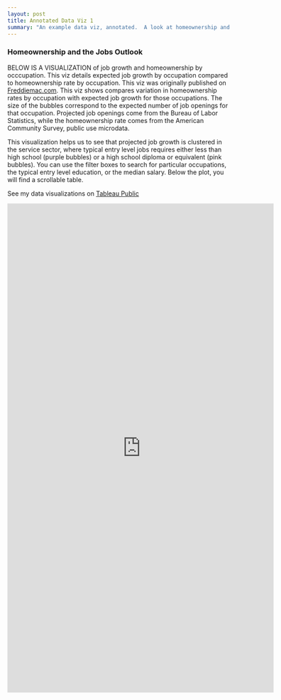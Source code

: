 ```yaml
---
layout: post
title: Annotated Data Viz 1
summary: "An example data viz, annotated.  A look at homeownership and the jobs outlook by profession."
---
```

### Homeownership and the Jobs Outlook

BELOW IS A VISUALIZATION of job growth and homeownership by occcupation. This viz details expected job growth by occupation compared to homeownership rate by occupation. This viz was originally published on [Freddiemac.com](http://www.freddiemac.com/news/blog/leonard_kiefer/20150202_anemic_homeownership_growth.html). This viz shows compares variation in homeownership rates by occupation with expected job growth for those occupations. The size of the bubbles correspond to the expected number of job openings for that occupation. Projected job openings come from the Bureau of Labor Statistics, while the homeownership rate comes from the American Community Survey, public use microdata.

This visualization helps us to see that projected job growth is clustered in the service sector, where typical entry level jobs requires either less than high school (purple bubbles) or a high school diploma or equivalent (pink bubbles). You can use the filter boxes to search for particular occupations, the typical entry level education, or the median salary.  Below the plot, you will find a scrollable table.

<span class="icon-dataviz"></span> See my data visualizations on [Tableau Public](https://public.tableau.com/profile/leonard.kiefer)

<iframe width="600" height="1100" src="http://public.tableau.com/views/HOratesandOccupationv2/JobGrowthandHomeownershipbyOccupation?:embed=y&:display_count=yes&:showTabs=y&:toolbar=no" frameborder="0" allowfullscreen></iframe> 

